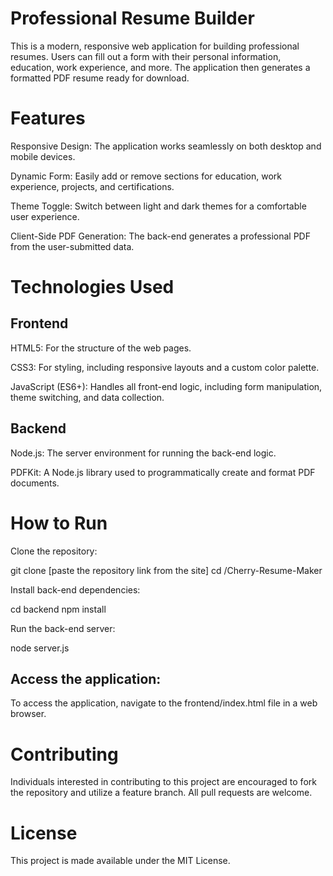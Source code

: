 # Professional Resume Builder
This is a modern, responsive web application for building professional resumes. Users can fill out a form with their personal information, education, work experience, and more. The application then generates a formatted PDF resume ready for download.

# Features
Responsive Design: The application works seamlessly on both desktop and mobile devices.

Dynamic Form: Easily add or remove sections for education, work experience, projects, and certifications.

Theme Toggle: Switch between light and dark themes for a comfortable user experience.

Client-Side PDF Generation: The back-end generates a professional PDF from the user-submitted data.

# Technologies Used
## Frontend
HTML5: For the structure of the web pages.

CSS3: For styling, including responsive layouts and a custom color palette.

JavaScript (ES6+): Handles all front-end logic, including form manipulation, theme switching, and data collection.

## Backend
Node.js: The server environment for running the back-end logic.

PDFKit: A Node.js library used to programmatically create and format PDF documents.

# How to Run
Clone the repository:

git clone [paste the repository link from the site]
cd /Cherry-Resume-Maker

Install back-end dependencies:

cd backend
npm install

Run the back-end server:

node server.js

## Access the application:
To access the application, navigate to the frontend/index.html file in a web browser.

# Contributing
Individuals interested in contributing to this project are encouraged to fork the repository and utilize a feature branch. All pull requests are welcome.

# License
This project is made available under the MIT License.

